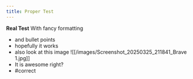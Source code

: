 ```yaml
---
title: Proper Test
---
```

**Real Test**
With fancy formatting
- and bullet points
- hopefully it works
- also look at this image
 ![[/images/Screenshot_20250325_211841_Brave 1.jpg]]
- It is awesome right?
- #correct